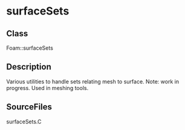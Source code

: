 # surfaceSets 
## Class
Foam::surfaceSets

## Description
Various utilities to handle sets relating mesh to surface.
Note: work in progress. Used in meshing tools.

## SourceFiles
surfaceSets.C

